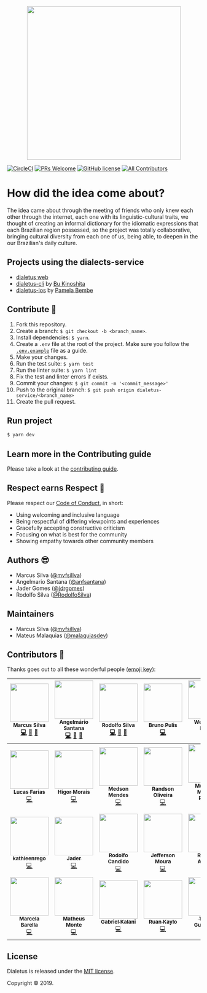 <p align="center">
  <img width="400" height="auto" src=".github/logo.svg"/>
</p>

[![CircleCI](https://circleci.com/gh/mvfsillva/dialetus-service.svg?style=svg&circle-token=1e9adb58a5664ddd2c80e17f641775e2cbb6346f)](https://circleci.com/gh/mvfsillva/dialetus-service)
[![PRs Welcome](https://img.shields.io/badge/PRs-welcome-brightgreen.svg?style=flat-square)](http://makeapullrequest.com)
[![GitHub license](https://img.shields.io/github/license/Naereen/StrapDown.js.svg)](https://github.com/Naereen/StrapDown.js/blob/master/LICENSE)
[![All Contributors](https://img.shields.io/badge/all_contributors-28-orange.svg?style=flat-square)](#contributors-)

# How did the idea come about?

 The idea came about through the meeting of friends who only knew each other through the internet, each one with its linguistic-cultural traits, we thought of creating an informal dictionary for the idiomatic expressions that each Brazilian region possessed, so the project was totally collaborative, bringing cultural diversity from each one of us, being able, to deepen in the our Brazilian's daily culture.

## Projects using the dialects-service

 - [dialetus web](https://github.com/mvfsillva/dialetus)
 - [dialetus-cli](https://github.com/bukinoshita/dialetus-cli) by [Bu Kinoshita](https://github.com/bukinoshita)
 - [dialetus-ios](https://github.com/pamnovalli/dialetus-ios) by [Pamela Bembe](https://github.com/pamnovalli/dialetus-ios)
 

## Contribute 🍕
1. Fork this repository.
2. Create a branch: `$ git checkout -b <branch_name>`.
3. Install dependencies: `$ yarn`.
4. Create a `.env` file at the root of the project. Make sure you follow the [`.env.example`](.env.example) file as a guide.
5. Make your changes.
6. Run the test suite: `$ yarn test`
7. Run the linter suite: `$ yarn lint`
8. Fix the test and linter errors if exists.
9. Commit your changes: `$ git commit -m '<commit_message>'`
10. Push to the original branch: `$ git push origin dialetus-service/<branch_name>`
11. Create the pull request.

## Run project

```sh
$ yarn dev
```

## Learn more in the Contributing guide

Please take a look at the [contributing guide](.github/contributing.md).

## Respect earns Respect 👏

Please respect our [Code of Conduct](.github/code-of-conduct.md), in short:

- Using welcoming and inclusive language
- Being respectful of differing viewpoints and experiences
- Gracefully accepting constructive criticism
- Focusing on what is best for the community
- Showing empathy towards other community members

## Authors 😎

- Marcus Silva ([@mvfsillva](https://github.com/mvfsillva))
- Angelmario Santana ([@anfsantana](https://github.com/anfsantana))
- Jader Gomes ([@jdrgomes](https://github.com/jdrgomes))
- Rodolfo Silva ([@RodolfoSilva](https://github.com/RodolfoSilva))

## Maintainers
- Marcus Silva ([@mvfsillva](https://github.com/mvfsillva))
- Mateus Malaquias ([@malaquiasdev](https://github.com/malaquiasdev))

## Contributors 🎉
Thanks goes out to all these wonderful people ([emoji key](https://github.com/kentcdodds/all-contributors#emoji-key)):

<!-- ALL-CONTRIBUTORS-LIST:START - Do not remove or modify this section -->
<!-- prettier-ignore -->
| [<img src="https://avatars0.githubusercontent.com/u/4579340?v=4" width="100px;"/><br /><sub><b>Marcus Silva</b></sub>](https://github.com/mvfsillva)<br />[💻](https://github.com/mvfsillva/dialetus-service/commits?author=mvfsillva "Code") [📖](https://github.com/mvfsillva/dialetus-service/commits?author=mvfsillva "Documentation") [👀](#review-mvfsillva "Reviewed Pull Requests") | [<img src="https://avatars2.githubusercontent.com/u/7683909?v=4" width="100px;"/><br /><sub><b>Angelmário Santana</b></sub>](https://github.com/anfsantana)<br />[💻](https://github.com/mvfsillva/dialetus-service/commits?author=anfsantana "Code") [📖](https://github.com/mvfsillva/dialetus-service/commits?author=anfsantana "Documentation") [👀](#review-anfsantana "Reviewed Pull Requests") | [<img src="https://avatars2.githubusercontent.com/u/1703020?v=4" width="100px;"/><br /><sub><b>Rodolfo Silva</b></sub>](http://www.rodolfosilva.com)<br />[💻](https://github.com/mvfsillva/dialetus-service/commits?author=RodolfoSilva "Code") [📖](https://github.com/mvfsillva/dialetus-service/commits?author=RodolfoSilva "Documentation") [👀](#review-RodolfoSilva "Reviewed Pull Requests") | [<img src="https://avatars2.githubusercontent.com/u/1204692?v=4" width="100px;"/><br /><sub><b>Bruno Pulis</b></sub>](http://www.brunopulis.com)<br />[💻](https://github.com/mvfsillva/dialetus-service/commits?author=brunopulis "Code") | [<img src="https://avatars1.githubusercontent.com/u/5539257?v=4" width="100px;"/><br /><sub><b>Wellington Mitrut</b></sub>](https://medium.com/blog-do-mitrut/)<br />[💻](https://github.com/mvfsillva/dialetus-service/commits?author=Wmitrut "Code") | [<img src="https://avatars2.githubusercontent.com/u/1463578?v=4" width="100px;"/><br /><sub><b>Diego Ramos</b></sub>](https://www.linkedin.com/in/rdiego26/)<br />[💻](https://github.com/mvfsillva/dialetus-service/commits?author=rdiego26 "Code") | [<img src="https://avatars1.githubusercontent.com/u/6919712?v=4" width="100px;"/><br /><sub><b>Caio Alcântara</b></sub>](http://sourcerer.io/clucasalcantara)<br />[💻](https://github.com/mvfsillva/dialetus-service/commits?author=clucasalcantara "Code") |
| :---: | :---: | :---: | :---: | :---: | :---: | :---: |
| [<img src="https://avatars2.githubusercontent.com/u/698313?v=4" width="100px;"/><br /><sub><b>Lucas Farias</b></sub>](https://medium.com/@luksrn)<br />[💻](https://github.com/mvfsillva/dialetus-service/commits?author=luksrn "Code") | [<img src="https://avatars1.githubusercontent.com/u/808785?v=4" width="100px;"/><br /><sub><b>Higor Morais</b></sub>](https://github.com/higorae)<br />[💻](https://github.com/mvfsillva/dialetus-service/commits?author=higorae "Code") | [<img src="https://avatars3.githubusercontent.com/u/19912294?v=4" width="100px;"/><br /><sub><b>Medson Mendes</b></sub>](https://github.com/lmedson)<br />[💻](https://github.com/mvfsillva/dialetus-service/commits?author=lmedson "Code") | [<img src="https://avatars2.githubusercontent.com/u/4191734?v=4" width="100px;"/><br /><sub><b>Randѕon Oliveira</b></sub>](https://rands0n.com)<br />[💻](https://github.com/mvfsillva/dialetus-service/commits?author=rands0n "Code") | [<img src="https://avatars1.githubusercontent.com/u/9031279?v=4" width="100px;"/><br /><sub><b>Murillo de Miranda Pereira</b></sub>](https://twitter.com/murillomirandaa)<br />[💻](https://github.com/mvfsillva/dialetus-service/commits?author=murillo94 "Code") | [<img src="https://avatars0.githubusercontent.com/u/3356720?v=4" width="100px;"/><br /><sub><b>Rafael Nunes</b></sub>](http://peaonunes.github.io/)<br />[💻](https://github.com/mvfsillva/dialetus-service/commits?author=peaonunes "Code") | [<img src="https://avatars3.githubusercontent.com/u/1252570?v=4" width="100px;"/><br /><sub><b>Will Mendes</b></sub>](https://medium.com/@willmendesneto)<br />[💻](https://github.com/mvfsillva/dialetus-service/commits?author=willmendesneto "Code") |
| [<img src="https://avatars2.githubusercontent.com/u/26495329?v=4" width="100px;"/><br /><sub><b>kathleenrego</b></sub>](https://github.com/kathleenrego)<br />[💻](https://github.com/mvfsillva/dialetus-service/commits?author=kathleenrego "Code") | [<img src="https://avatars0.githubusercontent.com/u/15023006?v=4" width="100px;"/><br /><sub><b>Jader</b></sub>](https://github.com/jdrgomes)<br />[💻](https://github.com/mvfsillva/dialetus-service/commits?author=jdrgomes "Code") | [<img src="https://avatars3.githubusercontent.com/u/8007426?v=4" width="100px;"/><br /><sub><b>Rodolfo Candido</b></sub>](https://github.com/rdl-candido)<br />[💻](https://github.com/mvfsillva/dialetus-service/commits?author=rdl-candido "Code") | [<img src="https://avatars2.githubusercontent.com/u/5585596?v=4" width="100px;"/><br /><sub><b>Jefferson Moura</b></sub>](http://jeffersonmourak.me)<br />[💻](https://github.com/mvfsillva/dialetus-service/commits?author=jeffersonmourak "Code") | [<img src="https://avatars3.githubusercontent.com/u/3630346?v=4" width="100px;"/><br /><sub><b>Raphael Amorim</b></sub>](http://raphamorim.io)<br />[💻](https://github.com/mvfsillva/dialetus-service/commits?author=raphamorim "Code") | [<img src="https://avatars3.githubusercontent.com/u/1644099?v=4" width="100px;"/><br /><sub><b>Adriano Canofre</b></sub>](https://adrianocanofre.github.io/)<br />[💻](https://github.com/mvfsillva/dialetus-service/commits?author=adrianocanofre "Code") | [<img src="https://avatars3.githubusercontent.com/u/5712300?v=4" width="100px;"/><br /><sub><b>Maurício Coelho</b></sub>](https://github.com/mauscoelho)<br />[💻](https://github.com/mvfsillva/dialetus-service/commits?author=mauscoelho "Code") |
| [<img src="https://avatars0.githubusercontent.com/u/13842868?v=4" width="100px;"/><br /><sub><b>Marcela Barella</b></sub>](https://twitter.com/MarcelaBarella)<br />[💻](https://github.com/mvfsillva/dialetus-service/commits?author=MarcelaBarella "Code") | [<img src="https://avatars1.githubusercontent.com/u/5808206?v=4" width="100px;"/><br /><sub><b>Matheus Monte</b></sub>](https://matheusmonte.github.io/)<br />[💻](https://github.com/mvfsillva/dialetus-service/commits?author=matheusmonte "Code") | [<img src="https://avatars2.githubusercontent.com/u/11067705?v=4" width="100px;"/><br /><sub><b>Gabriel Kalani</b></sub>](https://gkal19.github.io)<br />[💻](https://github.com/mvfsillva/dialetus-service/commits?author=gkal19 "Code") | [<img src="https://avatars2.githubusercontent.com/u/16547662?v=4" width="100px;"/><br /><sub><b>Ruan Kaylo</b></sub>](https://ruankaylo.netlify.com)<br />[💻](https://github.com/mvfsillva/dialetus-service/commits?author=RuanAyram "Code") | [<img src="https://avatars1.githubusercontent.com/u/1802025?v=4" width="100px;"/><br /><sub><b>Thiago Guimarães</b></sub>](https://github.com/thiagogsr)<br />[💻](https://github.com/mvfsillva/dialetus-service/commits?author=thiagogsr "Code") | [<img src="https://avatars3.githubusercontent.com/u/5823027?v=4" width="100px;"/><br /><sub><b>Welkson Ramos</b></sub>](https://twitter.com/welksonramos)<br />[💻](https://github.com/mvfsillva/dialetus-service/commits?author=welksonramos "Code") | [<img src="https://avatars1.githubusercontent.com/u/19865835?v=4" width="100px;"/><br /><sub><b>Mateus Malaquias</b></sub>](http://malaquias.dev)<br />[💻](https://github.com/mvfsillva/dialetus-service/commits?author=malaquiasdev "Code") |
<!-- ALL-CONTRIBUTORS-LIST:END -->

## License

Dialetus is released under the [MIT license](license).

Copyright © 2019.
